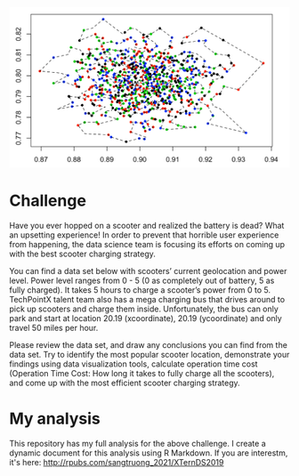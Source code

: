 ![logo](logo.png)

# Challenge
Have you ever hopped on a scooter and realized the battery is dead? What an upsetting experience! 
In order to prevent that horrible user experience from happening, the data science team is focusing its efforts on coming up with the best scooter charging strategy. 

You can find a data set below with scooters’ current geolocation and power level. Power level ranges from 0 - 5 (0 as completely out of battery, 5 as fully charged). It takes 5 hours to charge a scooter’s power from 0 to 5. TechPointX talent team also has a mega charging bus that drives around to pick up scooters and charge them inside. Unfortunately, the bus can only park and start at location 20.19 (xcoordinate), 20.19 (ycoordinate) and only travel 50 miles per hour. 

Please review the data set, and draw any conclusions you can find from the data set. Try to identify the most popular scooter location, demonstrate your findings using data visualization tools, calculate operation time cost (Operation Time Cost: How long it takes to fully charge all the scooters), and come up with the most efficient scooter charging strategy. 

# My analysis
This repository has my full analysis for the above challenge. I create a dynamic document for this analysis using R Markdown. If you are interestm, it's here: http://rpubs.com/sangtruong_2021/XTernDS2019
